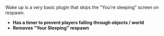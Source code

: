 Wake up is a very basic plugin that skips the "You're sleeping" screen on respawn.



* **Has a timer to prevent players falling through objects / world**
* ****Removes "Your Sleeping" respawn****